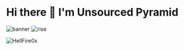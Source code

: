# Hi there 👋 I'm Unsourced Pyramid

![banner](https://cdn.discordapp.com/attachments/659078609537073155/756309797950718053/v3rmbanner.png)
![rise](https://user-images.githubusercontent.com/70346064/97929353-93865200-1d43-11eb-8317-afd9b88cea49.png)
<p><img align="left" src="https://github-readme-stats.vercel.app/api/top-langs/?username=HellFire0x&layout=compact" alt="HellFire0x" /></p>

<!--
<p><img align="left" src="https://github-readme-stats.vercel.app/api/top-langs/?username=HellFire0x&layout=compact" alt="HellFire0x" /></p>
<p>&nbsp;<img align="right" src="https://github-readme-stats.vercel.app/api?username=HellFire0x&show_icons=true" alt="HellFire0x" /></p>
-->

<!--
**HellFire0x/HellFire0x** is a ✨ _special_ ✨ repository because its `README.md` (this file) appears on your GitHub profile.
- 🔭 I’m currently Working on HellFire Exploit
- 🌱 I’m currently Learning people
- 📫 How to reach me: Come to hell
- ⚡ Fun fact: Forged in hell
-->
